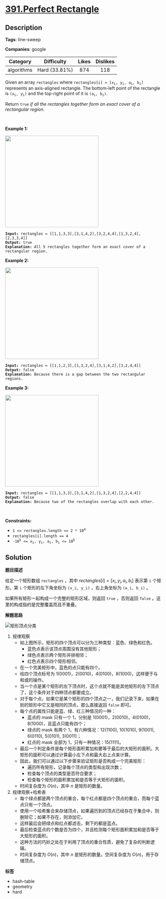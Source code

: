# [391.Perfect Rectangle](https://leetcode.com/problems/perfect-rectangle/description/)

## Description

**Tags**: line-sweep

**Companies**: google

|  Category  |  Difficulty   | Likes | Dislikes |
| :--------: | :-----------: | :---: | :------: |
| algorithms | Hard (33.81%) |  874  |   118    |

<p>Given an array <code>rectangles</code> where <code>rectangles[i] = [x<sub>i</sub>, y<sub>i</sub>, a<sub>i</sub>, b<sub>i</sub>]</code> represents an axis-aligned rectangle. The bottom-left point of the rectangle is <code>(x<sub>i</sub>, y<sub>i</sub>)</code> and the top-right point of it is <code>(a<sub>i</sub>, b<sub>i</sub>)</code>.</p>
<p>Return <code>true</code> <em>if all the rectangles together form an exact cover of a rectangular region</em>.</p>
<p>&nbsp;</p>
<p><strong class="example">Example 1:</strong></p>
<img alt="" src="https://assets.leetcode.com/uploads/2021/03/27/perectrec1-plane.jpg" style="width: 300px; height: 294px;" />
<pre><code><strong>Input:</strong> rectangles = [[1,1,3,3],[3,1,4,2],[3,2,4,4],[1,3,2,4],[2,3,3,4]]
<strong>Output:</strong> true
<strong>Explanation:</strong> All 5 rectangles together form an exact cover of a rectangular region.</code></pre>
<p><strong class="example">Example 2:</strong></p>
<img alt="" src="https://assets.leetcode.com/uploads/2021/03/27/perfectrec2-plane.jpg" style="width: 300px; height: 294px;" />
<pre><code><strong>Input:</strong> rectangles = [[1,1,2,3],[1,3,2,4],[3,1,4,2],[3,2,4,4]]
<strong>Output:</strong> false
<strong>Explanation:</strong> Because there is a gap between the two rectangular regions.</code></pre>
<p><strong class="example">Example 3:</strong></p>
<img alt="" src="https://assets.leetcode.com/uploads/2021/03/27/perfecrrec4-plane.jpg" style="width: 300px; height: 294px;" />
<pre><code><strong>Input:</strong> rectangles = [[1,1,3,3],[3,1,4,2],[1,3,2,4],[2,2,4,4]]
<strong>Output:</strong> false
<strong>Explanation:</strong> Because two of the rectangles overlap with each other.</code></pre>
<p>&nbsp;</p>
<p><strong>Constraints:</strong></p>
<ul>
  <li><code>1 &lt;= rectangles.length &lt;= 2 * 10<sup>4</sup></code></li>
  <li><code>rectangles[i].length == 4</code></li>
  <li><code>-10<sup>5</sup> &lt;= x<sub>i</sub>, y<sub>i</sub>, a<sub>i</sub>, b<sub>i</sub> &lt;= 10<sup>5</sup></code></li>
</ul>

## Solution

**题目描述**

给定一个矩形数组 `rectangles` ，其中 $rectangles[i] = [x_i, y_i, a_i, b_i]$ 表示第 `i` 个矩形。第 `i` 个矩形的左下角坐标为 `(x_i, y_i)` ，右上角坐标为 `(a_i, b_i)` 。

如果所有矩形一起构成一个完整的矩形区域，则返回 `true` ，否则返回 `false` 。这里的构成指的是完整覆盖而且不重叠。

**解题思路**

![矩形顶点分类](https://gitlab.com/convexwf/convex-resource/-/raw/master/convex-notes/leetcode-矩形顶点分类.png)

1. 规律观察
   - 如上图所示，矩形的四个顶点可以分为三种类型：蓝色、绿色和红色。
     - 蓝色点表示该顶点周围没有其他矩形；
     - 绿色点表示两个矩形并排相邻；
     - 红色点表示四个矩形相邻。
   - 在一个完美矩形中，蓝色的点只能有四个。
   - 给四个顶点标号为 1(0001)，2(0010)，4(0100)，8(1000)，这样便于与和或的操作。
   - 当一个点是某个矩形的左下顶点时，这个点就不能是其他矩形的左下顶点了，这个条件对于四种顶点都要成立。
   - 对于每个点，如果它是某个矩形的四个顶点之一，我们记录下来，如果在别的矩形中它又是相同的顶点，那么直接返回 `false` 即可。
   - 每个点的属性只能是蓝、绿、红三种情况的一种：
     - 蓝点的 mask 只有一个 1，分别是 1(0001)，2(0010)，4(0100)，8(1000)，且蓝点只能有四个；
     - 绿点的 mask 有两个 1，有六种情况：12(1100), 10(1010), 9(1001), 6(0110), 5(0101), 3(0011)；
     - 红点的 mask 全部为 1，只有一种情况：15(1111)。
   - 最后一个判定条件是每个矩形面积累加和要等于最后的大矩形的面积。大矩形的面积可以通过计算最小左下点和最大右上点来计算。
   - 因此，我们可以通过以下步骤来验证矩形是否构成一个完美矩形：
     - 遍历所有矩形，记录每个顶点的类型和出现次数；
     - 检查每个顶点的类型是否符合要求；
     - 检查每个矩形的面积累加和是否等于大矩形的面积。
   - 时间复杂度为 $O(n)$，其中 $n$ 是矩形的数量。
2. 规律观察+哈希表
   - 每个绿点都是两个顶点的重合，每个红点都是四个顶点的重合，而每个蓝点只有一个顶点。
   - 使用一个哈希集合来存储顶点，如果遍历到的顶点已经存在于集合中，则删除它；如果不存在，则添加它。
   - 这样最后会把绿点和红点都滤去，剩下的都是蓝点。
   - 最后检查蓝点的个数是否为四个，并且检测每个矩形面积累加和是否等于大矩形的面积。
   - 这种方法的巧妙之处在于利用了顶点的重合性质，避免了复杂的判断逻辑。
   - 时间复杂度为 $O(n)$，其中 $n$ 是矩形的数量。空间复杂度为 $O(n)$，用于存储顶点。

**标签**

- hash-table
- geometry
- hard

